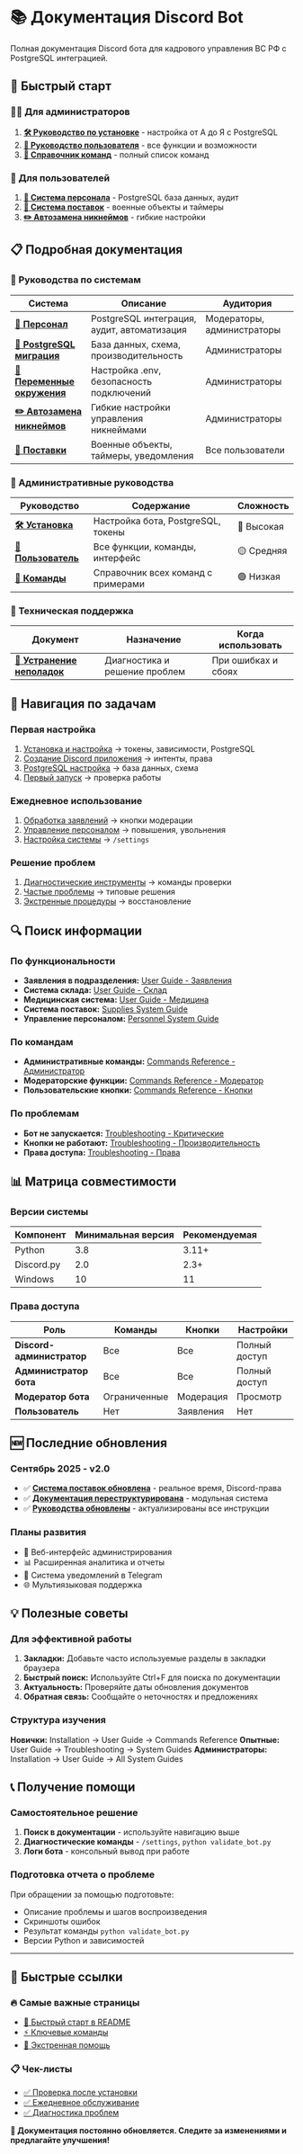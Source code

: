 # 📚 Документация Discord Bot

Полная документация Discord бота для кадрового управления ВС РФ с PostgreSQL интеграцией.

## 🚀 Быстрый старт

### 👨‍💼 Для администраторов
1. **[🛠️ Руководство по установке](installation_guide.md)** - настройка от А до Я с PostgreSQL
2. **[📖 Руководство пользователя](user_guide.md)** - все функции и возможности
3. **[🔧 Справочник команд](commands_reference.md)** - полный список команд

### 👥 Для пользователей
1. **[👥 Система персонала](personnel_system_guide.md)** - PostgreSQL база данных, аудит
2. **[🚚 Система поставок](supplies_system_guide.md)** - военные объекты и таймеры
3. **[✏️ Автозамена никнеймов](nickname_auto_replacement_system.md)** - гибкие настройки

## 📋 Подробная документация

### 🔧 Руководства по системам

| Система | Описание | Аудитория |
|---------|----------|-----------|
| **[👥 Персонал](personnel_system_guide.md)** | PostgreSQL интеграция, аудит, автоматизация | Модераторы, администраторы |
| **[💾 PostgreSQL миграция](postgresql_migration_guide.md)** | База данных, схема, производительность | Администраторы |
| **[🔧 Переменные окружения](environment_variables_guide.md)** | Настройка .env, безопасность подключений | Администраторы |
| **[✏️ Автозамена никнеймов](nickname_auto_replacement_system.md)** | Гибкие настройки управления никнеймами | Администраторы |
| **[🚚 Поставки](supplies_system_guide.md)** | Военные объекты, таймеры, уведомления | Все пользователи |

### 📖 Административные руководства

| Руководство | Содержание | Сложность |
|-------------|------------|-----------|
| **[🛠️ Установка](installation_guide.md)** | Настройка бота, PostgreSQL, токены | 🔴 Высокая |
| **[📖 Пользователь](user_guide.md)** | Все функции, команды, интерфейс | 🟡 Средняя |
| **[🔧 Команды](commands_reference.md)** | Справочник всех команд с примерами | 🟢 Низкая |

### 🚨 Техническая поддержка

| Документ | Назначение | Когда использовать |
|----------|------------|-------------------|
| **[🚨 Устранение неполадок](troubleshooting_guide.md)** | Диагностика и решение проблем | При ошибках и сбоях |

## 🎯 Навигация по задачам

### Первая настройка
1. [Установка и настройка](installation_guide.md#установка) → токены, зависимости, PostgreSQL
2. [Создание Discord приложения](installation_guide.md#создание-discord-приложения) → интенты, права
3. [PostgreSQL настройка](postgresql_migration_guide.md#настройка-и-конфигурация) → база данных, схема
4. [Первый запуск](installation_guide.md#первый-запуск) → проверка работы

### Ежедневное использование
1. [Обработка заявлений](personnel_system_guide.md#заявления-в-подразделения) → кнопки модерации
2. [Управление персоналом](personnel_system_guide.md#контекстные-команды-пкм) → повышения, увольнения
3. [Настройка системы](user_guide.md#команды-администратора) → `/settings`

### Решение проблем
1. [Диагностические инструменты](troubleshooting_guide.md#диагностические-инструменты) → команды проверки
2. [Частые проблемы](troubleshooting_guide.md#критические-проблемы) → типовые решения
3. [Экстренные процедуры](troubleshooting_guide.md#экстренные-процедуры) → восстановление

## 🔍 Поиск информации

### По функциональности
- **Заявления в подразделения:** [User Guide - Заявления](user_guide.md#система-заявлений-в-подразделения)
- **Система склада:** [User Guide - Склад](user_guide.md#система-склада)
- **Медицинская система:** [User Guide - Медицина](user_guide.md#медицинская-система)
- **Система поставок:** [Supplies System Guide](supplies_system_guide.md)
- **Управление персоналом:** [Personnel System Guide](personnel_system_guide.md)

### По командам
- **Административные команды:** [Commands Reference - Администратор](commands_reference.md#основные-команды)
- **Модераторские функции:** [Commands Reference - Модератор](commands_reference.md#интерактивные-элементы)
- **Пользовательские кнопки:** [Commands Reference - Кнопки](commands_reference.md#кнопки-системы-заявлений)

### По проблемам
- **Бот не запускается:** [Troubleshooting - Критические](troubleshooting_guide.md#бот-не-запускается)
- **Кнопки не работают:** [Troubleshooting - Производительность](troubleshooting_guide.md#кнопки-не-отвечают)
- **Права доступа:** [Troubleshooting - Права](troubleshooting_guide.md#проблемы-с-правами-доступа)

## 📊 Матрица совместимости

### Версии системы
| Компонент | Минимальная версия | Рекомендуемая |
|-----------|-------------------|---------------|
| Python | 3.8 | 3.11+ |
| Discord.py | 2.0 | 2.3+ |
| Windows | 10 | 11 |

### Права доступа
| Роль | Команды | Кнопки | Настройки |
|------|---------|--------|-----------|
| **Discord-администратор** | Все | Все | Полный доступ |
| **Администратор бота** | Все | Все | Полный доступ |
| **Модератор бота** | Ограниченные | Модерация | Просмотр |
| **Пользователь** | Нет | Заявления | Нет |

## 🆕 Последние обновления

### Сентябрь 2025 - v2.0
- ✅ **[Система поставок обновлена](supplies_system_guide.md#последние-обновления)** - реальное время, Discord-права
- ✅ **[Документация переструктурирована](README.md#документация)** - модульная система
- ✅ **[Руководства обновлены](user_guide.md)** - актуализированы все инструкции

### Планы развития
- 🔄 Веб-интерфейс администрирования
- 📊 Расширенная аналитика и отчеты
- 🔔 Система уведомлений в Telegram
- 🌐 Мультиязыковая поддержка

## 💡 Полезные советы

### Для эффективной работы
1. **Закладки:** Добавьте часто используемые разделы в закладки браузера
2. **Быстрый поиск:** Используйте Ctrl+F для поиска по документации
3. **Актуальность:** Проверяйте даты обновления документов
4. **Обратная связь:** Сообщайте о неточностях и предложениях

### Структура изучения
**Новички:** Installation → User Guide → Commands Reference
**Опытные:** User Guide → Troubleshooting → System Guides
**Администраторы:** Installation → User Guide → All System Guides

## 📞 Получение помощи

### Самостоятельное решение
1. **Поиск в документации** - используйте навигацию выше
2. **Диагностические команды** - `/settings`, `python validate_bot.py`
3. **Логи бота** - консольный вывод при работе

### Подготовка отчета о проблеме
При обращении за помощью подготовьте:
- Описание проблемы и шагов воспроизведения
- Скриншоты ошибок
- Результат команды `python validate_bot.py`
- Версии Python и зависимостей

---

## 🎯 Быстрые ссылки

### 🔥 Самые важные страницы
- [🚀 Быстрый старт в README](../README.md#быстрый-старт)
- [⚡ Ключевые команды](commands_reference.md#ключевые-команды)
- [🚨 Экстренная помощь](troubleshooting_guide.md#экстренные-процедуры)

### 📋 Чек-листы
- [✅ Проверка после установки](installation_guide.md#завершение-установки)
- [✅ Ежедневное обслуживание](user_guide.md#ежедневное-обслуживание)
- [✅ Диагностика проблем](troubleshooting_guide.md#диагностические-инструменты)

**📖 Документация постоянно обновляется. Следите за изменениями и предлагайте улучшения!**
